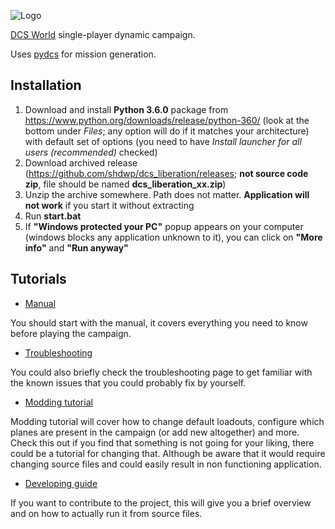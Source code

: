 ![Logo](https://i.imgur.com/c2k18E1.png)

[DCS World](https://www.digitalcombatsimulator.com/en/products/world/) single-player dynamic campaign. 

Uses [pydcs](http://github.com/pydcs/dcs) for mission generation.

## Installation
1. Download and install **Python 3.6.0** package from https://www.python.org/downloads/release/python-360/ (look at the bottom under *Files*; any option will do if it matches your architecture) with default set of options (you need to have *Install launcher for all users (recommended)* checked)
1. Download archived release (https://github.com/shdwp/dcs_liberation/releases; **not source code zip**, file should be named **dcs_liberation_xx.zip**)
1. Unzip the archive somewhere. Path does not matter. **Application will not work** if you start it without extracting
1. Run **start.bat**
1. If **"Windows protected your PC"** popup appears on your computer (windows blocks any application unknown to it), you can click on **"More info"** and **"Run anyway"**

## Tutorials
* [Manual](https://github.com/shdwp/dcs_liberation/wiki/Manual)

You should start with the manual, it covers everything you need to know before playing the campaign.


* [Troubleshooting](https://github.com/shdwp/dcs_liberation/wiki/Troubleshooting)

You could also briefly check the troubleshooting page to get familiar with the known issues that you could probably fix by yourself.

* [Modding tutorial](https://github.com/shdwp/dcs_liberation/wiki/Modding-tutorial)

Modding tutorial will cover how to change default loadouts, configure which planes are present in the campaign (or add new altogether) and more. Check this out if you find that something is not going for your liking, there could be a tutorial for changing that. Although be aware that it would require changing source files and could easily result in non functioning application.

* [Developing guide](https://github.com/shdwp/dcs_liberation/wiki/Developing-guide)

If you want to contribute to the project, this will give you a brief overview and on how to actually run it from source files.
